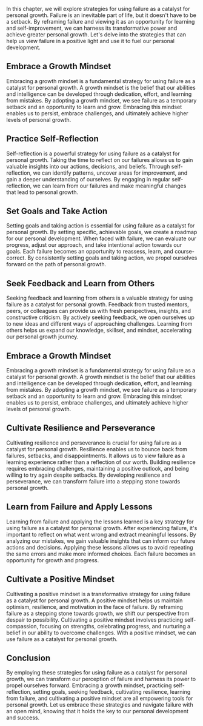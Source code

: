 
In this chapter, we will explore strategies for using failure as a catalyst for personal growth. Failure is an inevitable part of life, but it doesn't have to be a setback. By reframing failure and viewing it as an opportunity for learning and self-improvement, we can harness its transformative power and achieve greater personal growth. Let's delve into the strategies that can help us view failure in a positive light and use it to fuel our personal development.

## Embrace a Growth Mindset

Embracing a growth mindset is a fundamental strategy for using failure as a catalyst for personal growth. A growth mindset is the belief that our abilities and intelligence can be developed through dedication, effort, and learning from mistakes. By adopting a growth mindset, we see failure as a temporary setback and an opportunity to learn and grow. Embracing this mindset enables us to persist, embrace challenges, and ultimately achieve higher levels of personal growth.

## Practice Self-Reflection

Self-reflection is a powerful strategy for using failure as a catalyst for personal growth. Taking the time to reflect on our failures allows us to gain valuable insights into our actions, decisions, and beliefs. Through self-reflection, we can identify patterns, uncover areas for improvement, and gain a deeper understanding of ourselves. By engaging in regular self-reflection, we can learn from our failures and make meaningful changes that lead to personal growth.

## Set Goals and Take Action

Setting goals and taking action is essential for using failure as a catalyst for personal growth. By setting specific, achievable goals, we create a roadmap for our personal development. When faced with failure, we can evaluate our progress, adjust our approach, and take intentional action towards our goals. Each failure becomes an opportunity to reassess, learn, and course-correct. By consistently setting goals and taking action, we propel ourselves forward on the path of personal growth.

## Seek Feedback and Learn from Others

Seeking feedback and learning from others is a valuable strategy for using failure as a catalyst for personal growth. Feedback from trusted mentors, peers, or colleagues can provide us with fresh perspectives, insights, and constructive criticism. By actively seeking feedback, we open ourselves up to new ideas and different ways of approaching challenges. Learning from others helps us expand our knowledge, skillset, and mindset, accelerating our personal growth journey.

## Embrace a Growth Mindset

Embracing a growth mindset is a fundamental strategy for using failure as a catalyst for personal growth. A growth mindset is the belief that our abilities and intelligence can be developed through dedication, effort, and learning from mistakes. By adopting a growth mindset, we see failure as a temporary setback and an opportunity to learn and grow. Embracing this mindset enables us to persist, embrace challenges, and ultimately achieve higher levels of personal growth.

## Cultivate Resilience and Perseverance

Cultivating resilience and perseverance is crucial for using failure as a catalyst for personal growth. Resilience enables us to bounce back from failures, setbacks, and disappointments. It allows us to view failure as a learning experience rather than a reflection of our worth. Building resilience requires embracing challenges, maintaining a positive outlook, and being willing to try again despite setbacks. By developing resilience and perseverance, we can transform failure into a stepping stone towards personal growth.

## Learn from Failure and Apply Lessons

Learning from failure and applying the lessons learned is a key strategy for using failure as a catalyst for personal growth. After experiencing failure, it's important to reflect on what went wrong and extract meaningful lessons. By analyzing our mistakes, we gain valuable insights that can inform our future actions and decisions. Applying these lessons allows us to avoid repeating the same errors and make more informed choices. Each failure becomes an opportunity for growth and progress.

## Cultivate a Positive Mindset

Cultivating a positive mindset is a transformative strategy for using failure as a catalyst for personal growth. A positive mindset helps us maintain optimism, resilience, and motivation in the face of failure. By reframing failure as a stepping stone towards growth, we shift our perspective from despair to possibility. Cultivating a positive mindset involves practicing self-compassion, focusing on strengths, celebrating progress, and nurturing a belief in our ability to overcome challenges. With a positive mindset, we can use failure as a catalyst for personal growth.

## Conclusion

By employing these strategies for using failure as a catalyst for personal growth, we can transform our perception of failure and harness its power to propel ourselves forward. Embracing a growth mindset, practicing self-reflection, setting goals, seeking feedback, cultivating resilience, learning from failure, and cultivating a positive mindset are all empowering tools for personal growth. Let us embrace these strategies and navigate failure with an open mind, knowing that it holds the key to our personal development and success.
